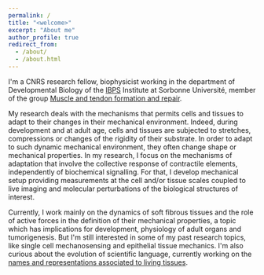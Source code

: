 ```yaml
---
permalink: /
title: "<welcome>"
excerpt: "About me"
author_profile: true
redirect_from: 
  - /about/
  - /about.html
---
```

  
I'm a CNRS research fellow, biophysicist working in the department of Developmental Biology of the [IBPS](https://www.ibps.sorbonne-universite.fr/en) Institute at Sorbonne Université, member of the group [Muscle and tendon formation and repair](https://www.ibps.sorbonne-universite.fr/en/research/developmental-biology-laboratory/muscle-and-tendon-formation-and-repair). 

My research deals with the mechanisms that permits cells and tissues to adapt to their changes in their mechanical environment. Indeed, during development and at adult age, cells and tissues are subjected to stretches, compressions or changes of the rigidity of their substrate. In order to adapt to such dynamic mechanical environment, they often change shape or mechanical properties. In my research, I focus on the mechanisms of adaptation that involve the collective response of contractile elements, independently of biochemical signalling.
For that, I develop mechanical setup providing measurements at the cell and/or tissue scales coupled to live imaging and molecular perturbations of the biological structures of interest. 

Currently, I work mainly on the dynamics of soft fibrous tissues and the role of active forces in the definition of their mechanical properties, a topic which has implications for development, physiology of adult organs and tumorigenesis. But I'm still interested in some of my past research topics, like single cell mechanosensing and epithelial tissue mechanics. I'm also curious about the evolution of scientific language, currently working on the [names and representations associated to living tissues](https://nomduntissu.hypotheses.org/). 


